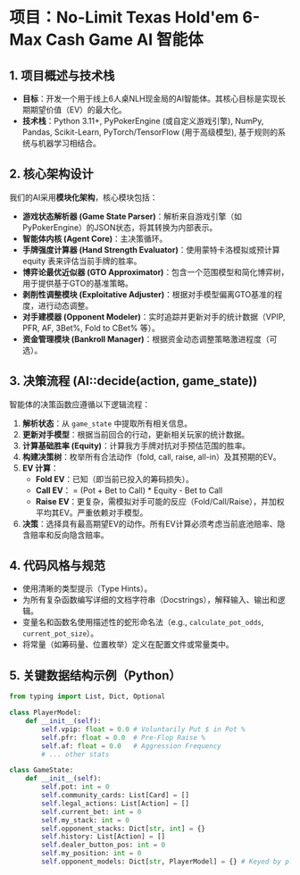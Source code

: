 # 项目：No-Limit Texas Hold'em 6-Max Cash Game AI 智能体

## 1. 项目概述与技术栈
- **目标**：开发一个用于线上6人桌NLH现金局的AI智能体。其核心目标是实现长期期望价值（EV）的最大化。
- **技术栈**：Python 3.11+, PyPokerEngine (或自定义游戏引擎), NumPy, Pandas, Scikit-Learn, PyTorch/TensorFlow (用于高级模型), 基于规则的系统与机器学习相结合。

## 2. 核心架构设计
我们的AI采用**模块化架构**，核心模块包括：
- **游戏状态解析器 (Game State Parser)**：解析来自游戏引擎（如PyPokerEngine）的JSON状态，将其转换为内部表示。
- **智能体内核 (Agent Core)**：主决策循环。
- **手牌强度计算器 (Hand Strength Evaluator)**：使用蒙特卡洛模拟或预计算 equity 表来评估当前手牌的胜率。
- **博弈论最优近似器 (GTO Approximator)**：包含一个范围模型和简化博弈树，用于提供基于GTO的基准策略。
- **剥削性调整模块 (Exploitative Adjuster)**：根据对手模型偏离GTO基准的程度，进行动态调整。
- **对手建模器 (Opponent Modeler)**：实时追踪并更新对手的统计数据（VPIP, PFR, AF, 3Bet%, Fold to CBet% 等）。
- **资金管理模块 (Bankroll Manager)**：根据资金动态调整策略激进程度（可选）。

## 3. 决策流程 (AI::decide(action, game_state))
智能体的决策函数应遵循以下逻辑流程：

1.  **解析状态**：从 `game_state` 中提取所有相关信息。
2.  **更新对手模型**：根据当前回合的行动，更新相关玩家的统计数据。
3.  **计算基础胜率 (Equity)**：计算我方手牌对抗对手预估范围的胜率。
4.  **构建决策树**：枚举所有合法动作（fold, call, raise, all-in）及其预期的EV。
5.  **EV 计算**：
    - **Fold EV**：已知（即当前已投入的筹码损失）。
    - **Call EV**： = (Pot + Bet to Call) * Equity - Bet to Call
    - **Raise EV**：更复杂，需模拟对手可能的反应（Fold/Call/Raise），并加权平均其EV。严重依赖对手模型。
6.  **决策**：选择具有最高期望EV的动作。所有EV计算必须考虑当前底池赔率、隐含赔率和反向隐含赔率。

## 4. 代码风格与规范
- 使用清晰的类型提示（Type Hints）。
- 为所有复杂函数编写详细的文档字符串（Docstrings），解释输入、输出和逻辑。
- 变量名和函数名使用描述性的蛇形命名法（e.g., `calculate_pot_odds`, `current_pot_size`）。
- 将常量（如筹码量、位置枚举）定义在配置文件或常量类中。

## 5. 关键数据结构示例（Python）
```python
from typing import List, Dict, Optional

class PlayerModel:
    def __init__(self):
        self.vpip: float = 0.0 # Voluntarily Put $ in Pot %
        self.pfr: float = 0.0  # Pre-Flop Raise %
        self.af: float = 0.0   # Aggression Frequency
        # ... other stats

class GameState:
    def __init__(self):
        self.pot: int = 0
        self.community_cards: List[Card] = []
        self.legal_actions: List[Action] = []
        self.current_bet: int = 0
        self.my_stack: int = 0
        self.opponent_stacks: Dict[str, int] = {}
        self.history: List[Action] = []
        self.dealer_button_pos: int = 0
        self.my_position: int = 0
        self.opponent_models: Dict[str, PlayerModel] = {} # Keyed by player UUID